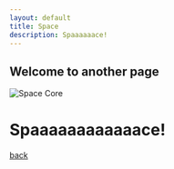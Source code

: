 ```yaml
---
layout: default
title: Space
description: Spaaaaaace!
---
```


## Welcome to another page

![Space Core](https://i1.theportalwiki.net/img/b/bc/SpaceCore.png)

# Spaaaaaaaaaaaace!

[back](./)
